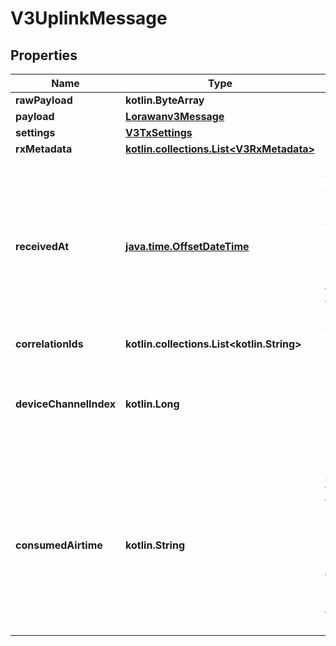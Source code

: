 
# V3UplinkMessage

## Properties
Name | Type | Description | Notes
------------ | ------------- | ------------- | -------------
**rawPayload** | **kotlin.ByteArray** |  |  [optional]
**payload** | [**Lorawanv3Message**](Lorawanv3Message.md) |  |  [optional]
**settings** | [**V3TxSettings**](V3TxSettings.md) |  |  [optional]
**rxMetadata** | [**kotlin.collections.List&lt;V3RxMetadata&gt;**](V3RxMetadata.md) |  |  [optional]
**receivedAt** | [**java.time.OffsetDateTime**](java.time.OffsetDateTime.md) | Server time when a component received the message. The Gateway Server and Network Server set this value to their local server time of reception. |  [optional]
**correlationIds** | **kotlin.collections.List&lt;kotlin.String&gt;** |  |  [optional]
**deviceChannelIndex** | **kotlin.Long** | Index of the device channel that received the message. Set by Network Server. |  [optional]
**consumedAirtime** | **kotlin.String** | Consumed airtime for the transmission of the uplink message. Calculated by Network Server using the RawPayload size and the transmission settings. |  [optional]



